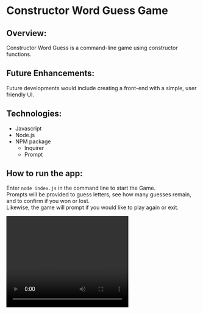 # Constructor Word Guess Game


## Overview: 
Constructor Word Guess is a command-line game using constructor functions.


## Future Enhancements:
Future developments would include creating a front-end with a simple, user friendly UI.

## Technologies:
-	Javascript
-	Node.js
-	NPM package
    -	Inquirer
    -	Prompt


## How to run the app:

Enter `node index.js` in the command line to start the Game. <br>
Prompts will be provided to guess letters, see how many guesses remain, and to confirm if you won or lost. <br>
Likewise, the game will prompt if you would like to play again or exit.

<video width="320" height="240" controls>
  <source src="readMeVideo.mp4" type="video/mp4">
Your browser does not support the video tag.
</video>

